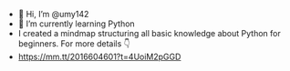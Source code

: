 - 👋 Hi, I’m @umy142
- 🌱 I’m currently learning Python
- I created a mindmap structuring all basic knowledge about Python for beginners. For more details 👇
- https://mm.tt/2016604601?t=4UoiM2pGGD

